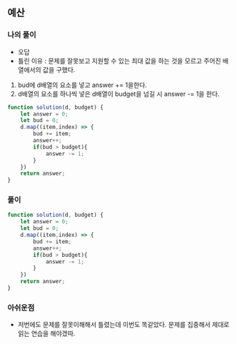 ## 예산 
### 나의 풀이
- 오답 
- 틀린 이유 : 문제를 잘못보고 지원할 수 있는 최대 값을 하는 것을 모르고 주어진 배열에서의 값을 구했다. 
1. bud에 d배열의 요소를 넣고 answer += 1을한다.
2. d배열의 요소를 하나씩 넣은 d배열이 budget을 넘길 시 answer -= 1을 한다.
```jsx
function solution(d, budget) {
    let answer = 0;
    let bud = 0;
    d.map((item,index) => {
        bud += item;
        answer++;
        if(bud > budget){
            answer -= 1;
        }
    })
    return answer;
}
```

### 풀이
```jsx
function solution(d, budget) {
    let answer = 0;
    let bud = 0;
    d.map((item,index) => {
        bud += item;
        answer++;
        if(bud > budget){
            answer -= 1;
        }
    })
    return answer;
}
```

### 아쉬운점
- 저번에도 문제를 잘못이해해서 틀렸는데 이번도 똑같았다. 문제를 집중해서 제대로 읽는 연습을 해야겠따.
